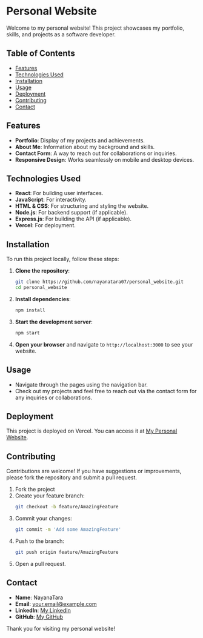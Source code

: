 
# Personal Website

Welcome to my personal website! This project showcases my portfolio, skills, and projects as a software developer.

## Table of Contents

- [Features](#features)
- [Technologies Used](#technologies-used)
- [Installation](#installation)
- [Usage](#usage)
- [Deployment](#deployment)
- [Contributing](#contributing)
- [Contact](#contact)

## Features

- **Portfolio**: Display of my projects and achievements.
- **About Me**: Information about my background and skills.
- **Contact Form**: A way to reach out for collaborations or inquiries.
- **Responsive Design**: Works seamlessly on mobile and desktop devices.

## Technologies Used

- **React**: For building user interfaces.
- **JavaScript**: For interactivity.
- **HTML & CSS**: For structuring and styling the website.
- **Node.js**: For backend support (if applicable).
- **Express.js**: For building the API (if applicable).
- **Vercel**: For deployment.

## Installation

To run this project locally, follow these steps:

1. **Clone the repository**:
   ```bash
   git clone https://github.com/nayanatara07/personal_website.git
   cd personal_website
   ```

2. **Install dependencies**:
   ```bash
   npm install
   ```

3. **Start the development server**:
   ```bash
   npm start
   ```

4. **Open your browser** and navigate to `http://localhost:3000` to see your website.

## Usage

- Navigate through the pages using the navigation bar.
- Check out my projects and feel free to reach out via the contact form for any inquiries or collaborations.

## Deployment

This project is deployed on Vercel. You can access it at [My Personal Website](https://personal-website-theta-orcin-23.vercel.app/).

## Contributing

Contributions are welcome! If you have suggestions or improvements, please fork the repository and submit a pull request.

1. Fork the project
2. Create your feature branch:
   ```bash
   git checkout -b feature/AmazingFeature
   ```
3. Commit your changes:
   ```bash
   git commit -m 'Add some AmazingFeature'
   ```
4. Push to the branch:
   ```bash
   git push origin feature/AmazingFeature
   ```
5. Open a pull request.

## Contact

- **Name**: NayanaTara
- **Email**: your.email@example.com
- **LinkedIn**: [My LinkedIn](https://www.linkedin.com/in/nayanatara07/)
- **GitHub**: [My GitHub](https://github.com/nayanatara07)

Thank you for visiting my personal website!



